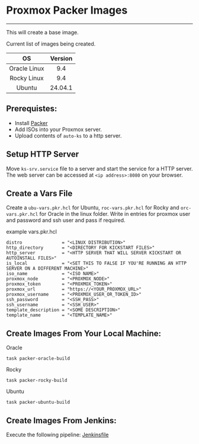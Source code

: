 # Proxmox Packer Images
___

This will create a base image.

Current list of images being created.

|      OS      | Version |
|:------------:|:-------:|
| Oracle Linux |   9.4   |
| Rocky Linux  |   9.4   |
|    Ubuntu    | 24.04.1 | 


## Prerequistes:
- Install [Packer](https://developer.hashicorp.com/packer/install?ajs_aid=3da421b7-6e02-4a1e-a381-e2ee45cf2437&product_intent=packer)
- Add ISOs into your Proxmox server.
- Upload contents of `auto-ks` to a http server.

## Setup HTTP Server
Move `ks-srv.service` file to a server and start the service for a HTTP server. The web server can be accessed at `<ip address>:8080` on your browser.

## Create a Vars File
Create a `ubu-vars.pkr.hcl` for Ubuntu, `roc-vars.pkr.hcl` for Rocky and `orc-vars.pkr.hcl` for Oracle in the linux folder. Write in entries for proxmox user and password and ssh user and pass if required.

example vars.pkr.hcl
```
distro               = "<LINUX DISTRIBUTION>"
http_directory       = "<DIRECTORY FOR KICKSTART FILES>"
http_server          = "<HTTP SERVER THAT WILL SERVER KICKSTART OR AUTOINSTALL FILES>"
is_local             = "<SET THIS TO FALSE IF YOU'RE RUNNING AN HTTP SERVER ON A DIFFERENT MACHINE>"
iso_name             = "<ISO NAME>"
proxmox_node         = "<PROXMOX_NODE>"
proxmox_token        = "<PROXMOX_TOKEN>"
proxmox_url          = "https://<YOUR_PROXMOX_URL>"
proxmox_username     = "<PROXMOX_USER_OR_TOKEN_ID>"
ssh_password         = "<SSH_PASS>"
ssh_username         = "<SSH_USER>"
template_description = "<SOME DESCRIPTION>"
template_name        = "<TEMPLATE_NAME>"
```

## Create Images From Your Local Machine:
Oracle 
```shell
task packer-oracle-build
```

Rocky
```shell
task packer-rocky-build
```

Ubuntu
```shell
task packer-ubuntu-build
```

## Create Images From Jenkins:
Execute the following pipeline: [Jenkinsfile](../../cicd/packy/Jenkinsfile)